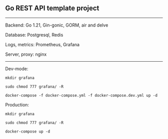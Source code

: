 ## Go REST API template project

****
Backend: Go 1.21, Gin-gonic, GORM, air and delve

Database: Postgresql, Redis

Logs, metrics: Prometheus, Grafana

Server, proxy: nginx

*****

Dev-mode:
```shell
mkdir grafana
```

```shell
sudo chmod 777 grafana/ -R
```


```shell
docker-compose -f docker-compose.yml -f docker-compose.dev.yml up -d
```

Production:
```shell
mkdir grafana
```

```shell
sudo chmod 777 grafana/ -R
```

```shell
docker-compose up -d
```